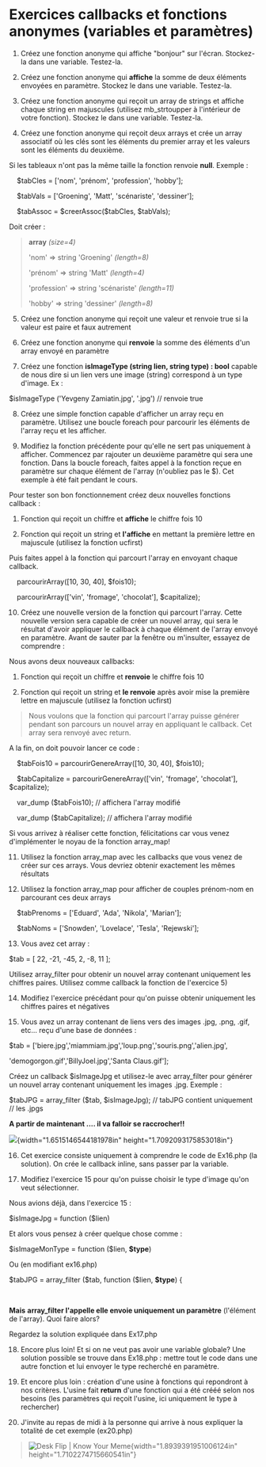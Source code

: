 Exercices callbacks et fonctions anonymes (variables et paramètres)
===================================================================

1.  Créez une fonction anonyme qui affiche \"bonjour\" sur l\'écran.
    Stockez-la dans une variable. Testez-la.

2.  Créez une fonction anonyme qui **affiche** la somme de deux éléments
    envoyées en paramètre. Stockez le dans une variable. Testez-la.

3.  Créez une fonction anonyme qui reçoit un array de strings et affiche
    chaque string en majuscules (utilisez mb\_strtoupper à l\'intérieur
    de votre fonction). Stockez le dans une variable. Testez-la.

4.  Créez une fonction anonyme qui reçoit deux arrays et crée un array
    associatif où les clés sont les éléments du premier array et les
    valeurs sont les éléments du deuxième.

Si les tableaux n\'ont pas la même taille la fonction renvoie **null**.
Exemple :

    \$tabCles = \[\'nom\', \'prénom\', \'profession\', \'hobby\'\];

    \$tabVals = \[\'Groening\', \'Matt\', \'scénariste\', \'dessiner\'\];

    \$tabAssoc = \$creerAssoc(\$tabCles, \$tabVals);

Doit créer :

> **array** *(size=4)*
>
> \'nom\' =\> string \'Groening\' *(length=8)*
>
> \'prénom\' =\> string \'Matt\' *(length=4)*
>
> \'profession\' =\> string \'scénariste\' *(length=11)*
>
> \'hobby\' =\> string \'dessiner\' *(length=8)*

5.  Créez une fonction anonyme qui reçoit une valeur et renvoie true si
    la valeur est paire et faux autrement

6.  Créez une fonction anonyme qui **renvoie** la somme des éléments
    d\'un array envoyé en paramètre

7.  Créez une fonction **isImageType (string lien, string type) : bool**
    capable de nous dire si un lien vers une image (string) correspond à
    un type d\'image. Ex :

\$isImageType (\'Yevgeny Zamiatin.jpg\', \'.jpg\') // renvoie true

8.  Créez une simple fonction capable d\'afficher un array reçu en
    paramètre. Utilisez une boucle foreach pour parcourir les éléments
    de l\'array reçu et les afficher.

9.  Modifiez la fonction précédente pour qu\'elle ne sert pas uniquement
    à afficher. Commencez par rajouter un deuxième paramètre qui sera
    une fonction. Dans la boucle foreach, faites appel à la fonction
    reçue en paramètre sur chaque élément de l\'array (n\'oubliez pas le
    \$). Cet exemple à été fait pendant le cours.

Pour tester son bon fonctionnement créez deux nouvelles fonctions
callback :

1.  Fonction qui reçoit un chiffre et **affiche** le chiffre fois 10

2.  Fonction qui reçoit un string et **l\'affiche** en mettant la
    première lettre en majuscule (utilisez la fonction ucfirst)

Puis faites appel à la fonction qui parcourt l\'array en envoyant chaque
callback.

    parcourirArray(\[10, 30, 40\], \$fois10);

    parcourirArray(\[\'vin\', \'fromage\', \'chocolat\'\], \$capitalize);

10. Créez une nouvelle version de la fonction qui parcourt l\'array.
    Cette nouvelle version sera capable de créer un nouvel array, qui
    sera le résultat d\'avoir appliquer le callback à chaque élément de
    l\'array envoyé en paramètre. Avant de sauter par la fenêtre ou
    m\'insulter, essayez de comprendre :

Nous avons deux nouveaux callbacks:

1.  Fonction qui reçoit un chiffre et **renvoie** le chiffre fois 10

2.  Fonction qui reçoit un string et **le renvoie** après avoir mise la
    première lettre en majuscule (utilisez la fonction ucfirst)

> Nous voulons que la fonction qui parcourt l\'array puisse générer
> pendant son parcours un nouvel array en appliquant le callback. Cet
> array sera renvoyé avec return.

A la fin, on doit pouvoir lancer ce code :

    \$tabFois10 = parcourirGenereArray(\[10, 30, 40\], \$fois10);

    \$tabCapitalize = parcourirGenereArray(\[\'vin\', \'fromage\', \'chocolat\'\], 
\$capitalize);

    var\_dump (\$tabFois10); // affichera l\'array modifié

    var\_dump (\$tabCapitalize); // affichera l\'array modifié

Si vous arrivez à réaliser cette fonction, félicitations car vous venez
d\'implémenter le noyau de la fonction array\_map!

11. Utilisez la fonction array\_map avec les callbacks que vous venez de
    créer sur ces arrays. Vous devriez obtenir exactement les mêmes
    résultats

12. Utilisez la fonction array\_map pour afficher de couples prénom-nom
    en parcourant ces deux arrays

    \$tabPrenoms = \[\'Eduard\', \'Ada\', \'Nikola\', \'Marian\'\];

    \$tabNoms = \[\'Snowden\', \'Lovelace\', \'Tesla\', \'Rejewski\'\];

13. Vous avez cet array :

\$tab = \[ 22, -21, -45, 2, -8, 11 \];

Utilisez array\_filter pour obtenir un nouvel array contenant uniquement
les chiffres paires. Utilisez comme callback la fonction de l\'exercice
5)

14. Modifiez l\'exercice précédant pour qu\'on puisse obtenir uniquement
    les chiffres paires et négatives

15. Vous avez un array contenant de liens vers des images .jpg, .png,
    .gif, etc... reçu d\'une base de données :

\$tab = \[\'biere.jpg\',\'miammiam.jpg\',\'loup.png\',\'souris.png\',\'alien.jpg\',

\'demogorgon.gif\',\'BillyJoel.jpg\',\'Santa Claus.gif\'\];

Créez un callback \$isImageJpg et utilisez-le avec array\_filter pour
générer un nouvel array contenant uniquement les images .jpg. Exemple :

\$tabJPG = array\_filter (\$tab, \$isImageJpg); // tabJPG contient
uniquement // les .jpgs

**A partir de maintenant .... il va falloir se raccrocher!!**

![](media/image1.png){width="1.6515146544181978in"
height="1.7092093175853018in"}

16. Cet exercice consiste uniquement à comprendre le code de Ex16.php
    (la solution). On crée le callback inline, sans passer par la
    variable.

17. Modifiez l\'exercice 15 pour qu\'on puisse choisir le type d\'image
    qu\'on veut sélectionner.

Nous avions déjà, dans l\'exercice 15 :

\$isImageJpg = function (\$lien)

Et alors vous pensez à créer quelque chose comme :

\$isImageMonType = function (\$lien, **\$type**) 

Ou (en modifiant ex16.php)

\$tabJPG = array\_filter (\$tab, function (\$lien, **\$type**) {

     

**Mais** **array\_filter l\'appelle elle envoie uniquement un
paramètre** (l\'élément de l\'array). Quoi faire alors?

Regardez la solution expliquée dans Ex17.php

18. Encore plus loin! Et si on ne veut pas avoir une variable globale?
    Une solution possible se trouve dans Ex18.php : mettre tout le code
    dans une autre fonction et lui envoyer le type recherché en
    paramètre.

19. Et encore plus loin : création d\'une usine à fonctions qui
    repondront à nos critères. L\'usine fait **return** d\'une fonction
    qui a été crééé selon nos besoins (les paramètres qui reçoit
    l\'usine, ici uniquement le type à rechercher)

20. J\'invite au repas de midi à la personne qui arrive à nous expliquer
    la totalité de cet exemple (ex20.php)

> ![Desk Flip \| Know Your
> Meme](media/image2.jpeg){width="1.8939391951006124in"
> height="1.7102274715660541in"}
